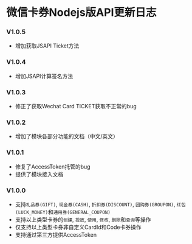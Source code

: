 微信卡券Nodejs版API更新日志
========================

### V1.0.5

- 增加获取JSAPI Ticket方法

### V1.0.4

- 增加JSAPI计算签名方法

### V1.0.3

- 修正了获取Wechat Card TICKET获取不正常的bug

### V1.0.2

- 增加了模块各部分功能的文档（中文/英文）

### V1.0.1

- 修复了AccessToken托管的bug
- 提供了模块接入文档

### V1.0.0

- 支持`礼品券(GIFT)`, `现金券(CASH)`, `折扣券(DISCOUNT)`, `团购券(GROUPON)`, `红包(LUCK_MONEY)`和`通用券(GENERAL_COUPON)`
- 支持以上类型卡券的`创建`, `投放`, `使用`, `修改`, `删除`和`查询`等操作
- 仅支持以上类型卡券非自定义CardId和Code卡券操作
- 支持通过第三方提供AccessToken